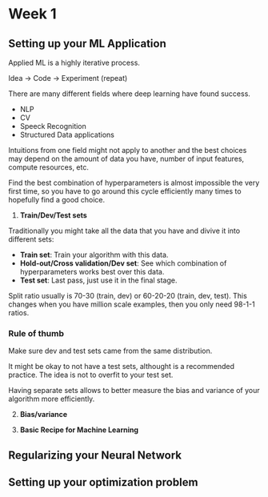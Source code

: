 # Week 1

## Setting up your ML Application

Applied ML is a highly iterative process. 

Idea -> Code -> Experiment (repeat)

There are many different fields where deep learning have found success.

- NLP
- CV
- Speeck Recognition 
- Structured Data applications 

Intuitions from one field might not apply to another and the best choices may depend on the amount of data you have, number of input features, compute resources, etc.

Find the best combination of hyperparameters is almost impossible the very first time, so you have to go around this cycle efficiently many times to hopefully find a good choice.

1. __Train/Dev/Test sets__

Traditionally you might take all the data that you have and divive it into different sets:

- __Train set__: Train your algorithm with this data.
- __Hold-out/Cross validation/Dev set__: See which combination of hyperparameters works best over this data.
- __Test set__: Last pass, just use it in the final stage.

Split ratio usually is 70-30 (train, dev) or 60-20-20 (train, dev, test). This changes when you have million scale examples, then you only need 98-1-1 ratios.

### Rule of thumb

Make sure dev and test sets came from the same distribution.

It might be okay to not have a test sets, althought is a recommended practice. The idea is not to overfit to your test set. 

Having separate sets allows to better measure the bias and variance of your algorithm more efficiently.

2. __Bias/variance__



3. __Basic Recipe for Machine Learning__

## Regularizing your Neural Network


## Setting up your optimization problem

